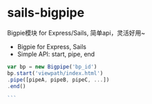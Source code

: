 # sails-bigpipe
Bigpie模块 for Express/Sails, 简单api，灵活好用~

- Bigpie for Express, Sails
- Simple API: start, pipe, end

````Javascript
var bp = new Bigpipe('bp_id')
bp.start('viewpath/index.html')
.pipe([pipeA, pipeB, pipeC, ...])
.end()

```
